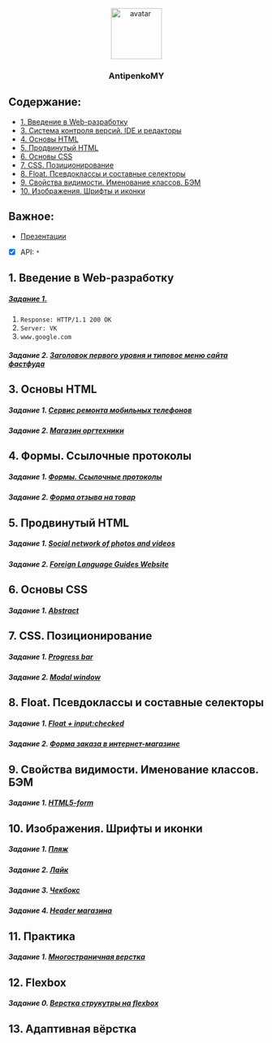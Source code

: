 <p align="center">
  <a href="https://github.com/Maximillliano">
    <img src="https://avatars1.githubusercontent.com/u/25266367?s=400&u=cc29dc0b0f77c788fd2688cb87fb629fddfb03a1&v=4" alt="avatar" width="100px">
  </a>
  <h3 align="center">AntipenkoMY</h3>
</p>

## Содержание:
- [1. Введение в Web-разработку](#1-Введение-в-Web-разработку)
- [3. Система контроля версий. IDE и редакторы](#3-Система-контроля-версий-IDE-и-редакторы)
- [4. Основы HTML](#4-Основы-HTML)
- [5. Продвинутый HTML](#5-Продвинутый-HTML)
- [6. Основы CSS](#6-Основы-CSS)
- [7. CSS. Позиционирование](#7-CSS-Позиционирование)
- [8. Float. Псевдоклассы и составные селекторы](8-Float-Псевдоклассы-и-cоставные-селекторы)
- [9. Свойства видимости. Именование классов. БЭМ](9-Свойства-видимости-Именование-классов-БЭМ)
- [10. Изображения. Шрифты и иконки](10-Изображения-Шрифты-и-иконкиы)


## Важное:
- [Презентации](https://github.com/AdukarIT/_Tasks_)
- [x] API: `*`


## 1. Введение в Web-разработку
##### [Задание 1.](https://github.com/AdukarIT/AntipenkoMY/tree/master/Task_1)
  1. `Response: HTTP/1.1 200 OK`
  2. `Server: VK`
  3. `www.google.com`
##### Задание 2. [Заголовок первого уровня и типовое меню сайта фастфуда](https://codepen.io/Maximillliano/pen/XvEGdX)

## 3. Основы HTML
#####	Задание 1. [Сервис ремонта мобильных телефонов](https://github.com/AdukarIT/AntipenkoMY/tree/master/Task_2/Mobile%20phone%20repair%20service)
##### Задание 2. [Магазин оргтехники](https://github.com/AdukarIT/AntipenkoMY/tree/master/Task_2/Office%20equipment%20store)

## 4. Формы. Ссылочные протоколы
##### Задание 1. [Формы. Ссылочные протоколы](https://codepen.io/Maximillliano/pen/JgLzGE)
##### Задание 2. [Форма отзыва на товар](https://codepen.io/Maximillliano/pen/ymqyxV)

## 5. Продвинутый HTML
##### Задание 1. [Social network of photos and videos](https://github.com/AdukarIT/AntipenkoMY/tree/master/Task_5/Social%20network%20of%20photos%20and%20videos)
##### Задание 2. [Foreign Language Guides Website](https://github.com/AdukarIT/AntipenkoMY/tree/master/Task_5/Foreign%20Language%20Guides%20Website)

## 6. Основы CSS
##### Задание 1. [Abstract](https://codepen.io/Maximillliano/pen/GRKjxVO)

## 7. CSS. Позиционирование
##### Задание 1. [Progress bar](https://codepen.io/Maximillliano/pen/yLBajjN)
##### Задание 2. [Modal window](https://codepen.io/Maximillliano/pen/xxKEzyy)

## 8. Float. Псевдоклассы и составные селекторы
##### Задание 1. [Float + input:checked](https://codepen.io/Maximillliano/pen/WNeZRNK)
##### Задание 2. [Форма заказа в интернет-магазине](https://github.com/AdukarIT/AntipenkoMY/tree/master/Task_8/Online%20Store%20Order%20Form)

## 9. Свойства видимости. Именование классов. БЭМ
##### Задание 1. [HTML5-form](https://codepen.io/Maximillliano/pen/eYOGrMR)

## 10. Изображения. Шрифты и иконки
##### Задание 1. [Пляж](https://codepen.io/Maximillliano/pen/bGbjopL)
##### Задание 2. [Лайк](https://codepen.io/Maximillliano/pen/mdbjBYx)
##### Задание 3. [Чекбокс](https://codepen.io/Maximillliano/pen/mdbjBYx)
##### Задание 4. [Header магазина](https://codepen.io/Maximillliano/pen/zYOLPoN?editors=1100)

## 11. Практика
##### Задание 1. [Многостраничная верстка]()

## 12. Flexbox
##### Задание 0. [Верстка струкутры на flexbox](https://codepen.io/Maximillliano/pen/YzKjbWW)

## 13. Адаптивная вёрстка
